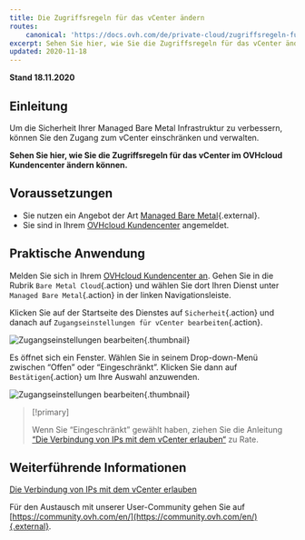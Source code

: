 ```yaml
---
title: Die Zugriffsregeln für das vCenter ändern
routes:
    canonical: 'https://docs.ovh.com/de/private-cloud/zugriffsregeln-fuer-vcenter-aendern/'
excerpt: Sehen Sie hier, wie Sie die Zugriffsregeln für das vCenter ändern können
updated: 2020-11-18
---
```


**Stand 18.11.2020**

## Einleitung

Um die Sicherheit Ihrer Managed Bare Metal Infrastruktur zu verbessern, können Sie den Zugang zum vCenter einschränken und verwalten.

**Sehen Sie hier, wie Sie die Zugriffsregeln für das vCenter im OVHcloud Kundencenter ändern können.**

## Voraussetzungen

- Sie nutzen ein Angebot der Art [Managed Bare Metal](https://www.ovhcloud.com/de/managed-bare-metal/){.external}.
- Sie sind in Ihrem [OVHcloud Kundencenter](https://www.ovh.com/auth/?action=gotomanager&from=https://www.ovh.de/&ovhSubsidiary=de) angemeldet.

## Praktische Anwendung

Melden Sie sich in Ihrem  [OVHcloud  Kundencenter an](https://www.ovh.com/auth/?action=gotomanager&from=https://www.ovh.de/&ovhSubsidiary=de). Gehen Sie in die Rubrik `Bare Metal Cloud`{.action} und wählen Sie dort Ihren Dienst unter `Managed Bare Metal`{.action} in der linken Navigationsleiste.

Klicken Sie auf der Startseite des Dienstes auf `Sicherheit`{.action} und danach auf `Zugangseinstellungen für vCenter bearbeiten`{.action}.

![Zugangseinstellungen bearbeiten](images/modifypolicy-01.png){.thumbnail}

Es öffnet sich ein Fenster. Wählen Sie in seinem Drop-down-Menü zwischen “Offen” oder “Eingeschränkt”. Klicken Sie dann auf `Bestätigen`{.action} um Ihre Auswahl anzuwenden.

![Zugangseinstellungen bearbeiten](images/modifypolicy-02.png){.thumbnail}

> [!primary]
>
> Wenn Sie “Eingeschränkt” gewählt haben, ziehen Sie die Anleitung [“Die Verbindung von IPs mit dem vCenter erlauben“](/pages/cloud/managed-bare-metal/vcenter-authorise-ip-access) zu Rate.
> 

## Weiterführende Informationen

[Die Verbindung von IPs mit dem vCenter erlauben](/pages/cloud/managed-bare-metal/vcenter-authorise-ip-access)

Für den Austausch mit unserer User-Community gehen Sie auf [https://community.ovh.com/en/](https://community.ovh.com/en/){.external}.

